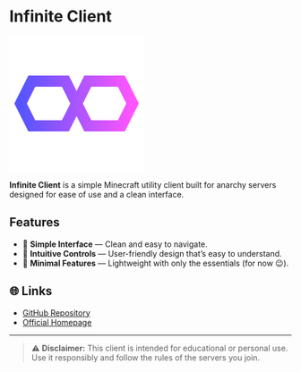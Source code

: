 # Infinite Client

![Infinite Client Icon](src/main/resources/assets/infinite/icon.svg)

**Infinite Client** is a simple Minecraft utility client built for anarchy servers designed for ease of use and a clean interface. 

##  Features

- 🧭 **Simple Interface** — Clean and easy to navigate.  
- 🧠 **Intuitive Controls** — User-friendly design that’s easy to understand.  
- 🧰 **Minimal Features** — Lightweight with only the essentials (for now 😉).

## 🌐 Links

- [GitHub Repository](https://github.com/The-Infinitys/minecraft.infinite-client)  
- [Official Homepage](https://the-infinitys.f5.si/minecraft/infinite-client)

---

> ⚠️ **Disclaimer:** This client is intended for educational or personal use. Use it responsibly and follow the rules of the servers you join.
